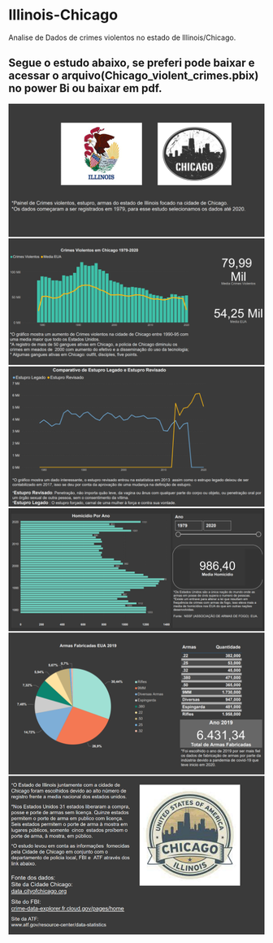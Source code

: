 # Illinois-Chicago

Analise de Dados de crimes violentos no estado de Illinois/Chicago.

## Segue o estudo abaixo, se preferi pode baixar e acessar o arquivo(Chicago_violent_crimes.pbix) no power Bi ou baixar em pdf.

![](https://github.com/tiagojti/Analise_de_Dados/blob/main/Estudo-Illinois-Chicago/Imagens/chicago1.PNG)
![](https://github.com/tiagojti/Analise_de_Dados/blob/main/Estudo-Illinois-Chicago/Imagens/chicago2.PNG)
![](https://github.com/tiagojti/Analise_de_Dados/blob/main/Estudo-Illinois-Chicago/Imagens/chicago3.PNG)
![](https://github.com/tiagojti/Analise_de_Dados/blob/main/Estudo-Illinois-Chicago/Imagens/chicago4.PNG)
![](https://github.com/tiagojti/Analise_de_Dados/blob/main/Estudo-Illinois-Chicago/Imagens/chicago5.PNG)
![](https://github.com/tiagojti/Analise_de_Dados/blob/main/Estudo-Illinois-Chicago/Imagens/chicago6.PNG)


